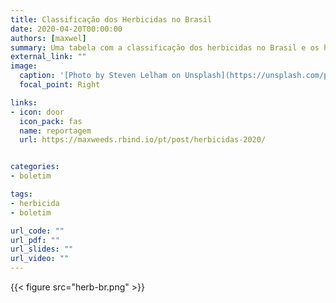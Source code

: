 ```yaml
---
title: Classificação dos Herbicidas no Brasil
date: 2020-04-20T00:00:00
authors: [maxwel] 
summary: Uma tabela com a classificação dos herbicidas no Brasil e os herbicidas pré-misturados disponíveis no Brasil. 
external_link: ""
image:
  caption: '[Photo by Steven Lelham on Unsplash](https://unsplash.com/photos/atSaEOeE8Nk)'
  focal_point: Right

links:
- icon: door
  icon_pack: fas
  name: reportagem
  url: https://maxweeds.rbind.io/pt/post/herbicidas-2020/


categories:
- boletim

tags:
- herbicida
- boletim

url_code: ""
url_pdf: ""
url_slides: ""
url_video: ""
---
```





{{< figure src="herb-br.png" >}}



